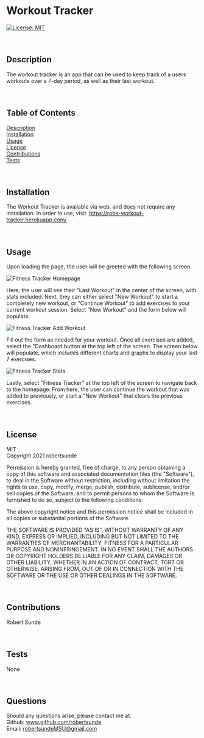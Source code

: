 
# Workout Tracker <br/>
[![License: MIT](https://img.shields.io/badge/License-MIT-yellow.svg)](https://opensource.org/licenses/MIT) <br/>
<br/>
<br/>
## Description <br/>
The workout tracker is an app that can be used to keep track of a users workouts over a 7-day period, as well as their last workout. <br/>
<br/>
<br/>
## Table of Contents <br/>
[Description](#description-) <br/>
[Installation](#installation-) <br/>
[Usage](#usage-) <br/>
[License](#license-) <br/>
[Contributions](#contributions-) <br/>
[Tests](#tests-) <br/>
<br/>
<br/>
## Installation <br/>
The Workout Tracker is available via web, and does not require any installation. In order to use, visit: https://robs-workout-tracker.herokuapp.com/ <br/>
<br/>
<br/>
## Usage <br/>
Upon loading the page, the user will be greeted with the following screen.

![Fitness Tracker Homepage](https://user-images.githubusercontent.com/73792987/114221800-be508400-993b-11eb-8373-fac0095a315c.png)

 Here, the user will see their "Last Workout" in the center of the screen, with stats included. Next, they can either select "New Workout" to start a completely new workout, or "Continue Workout" to add exercises to your current workout session. Select "New Workout" and the form below will populate.
 
 ![Fitness Tracker Add Workout](https://user-images.githubusercontent.com/73792987/114221862-d9bb8f00-993b-11eb-8b6d-21ef650b53fb.png)

  Fill out the form as needed for your workout. Once all exercises are added, select the "Dashboard button at the top left of the screen. The screen below will populate, which includes different charts and graphs to display your last 7 exercises. 
  
  ![Fitness Tracker Stats](https://user-images.githubusercontent.com/73792987/114223461-dde8ac00-993d-11eb-94be-f5c184f0895b.png)
  
  Lastly, select "Fitness Tracker" at the top left of the screen to navigate back to the homepage. From here, the user can continue the workout that was added to previously, or start a "New Workout" that clears the previous exercises. <br/>
<br/>
<br/>
## License <br/>
MIT <br/>
Copyright 2021 robertsunde

  Permission is hereby granted, free of charge, to any person obtaining a copy of this software and associated documentation files (the "Software"), to deal in the Software without restriction, including without limitation the rights to use, copy, modify, merge, publish, distribute, sublicense, and/or sell copies of the Software, and to permit persons to whom the Software is furnished to do so, subject to the following conditions:
  
  The above copyright notice and this permission notice shall be included in all copies or substantial portions of the Software.
  
  THE SOFTWARE IS PROVIDED "AS IS", WITHOUT WARRANTY OF ANY KIND, EXPRESS OR IMPLIED, INCLUDING BUT NOT LIMITED TO THE WARRANTIES OF MERCHANTABILITY, FITNESS FOR A PARTICULAR PURPOSE AND NONINFRINGEMENT. IN NO EVENT SHALL THE AUTHORS OR COPYRIGHT HOLDERS BE LIABLE FOR ANY CLAIM, DAMAGES OR OTHER LIABILITY, WHETHER IN AN ACTION OF CONTRACT, TORT OR OTHERWISE, ARISING FROM, OUT OF OR IN CONNECTION WITH THE SOFTWARE OR THE USE OR OTHER DEALINGS IN THE SOFTWARE. <br/>
<br/>
<br/>
## Contributions <br/>
Robert Sunde <br/>
<br/>
<br/>
## Tests <br/>
None <br/>
<br/>
<br/>
## Questions <br/>
Should any questions arise, please contact me at: <br/>
Github: www.github.com/robertsunde <br/>
Email: robertsundeMSU@gmail.com <br/>
